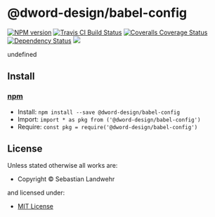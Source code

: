 <!-- TITLE/ -->

<h1>@dword-design/babel-config</h1>

<!-- /TITLE -->


<!-- BADGES/ -->

<span class="badge-npmversion"><a href="https://npmjs.org/package/@dword-design/babel-config" title="View this project on NPM"><img src="https://img.shields.io/npm/v/@dword-design/babel-config.svg" alt="NPM version" /></a></span>
<span class="badge-travisci"><a href="http://travis-ci.org/dword-design/babel-config" title="Check this project's build status on TravisCI"><img src="https://img.shields.io/travis/dword-design/babel-config/master.svg" alt="Travis CI Build Status" /></a></span>
<span class="badge-coveralls"><a href="https://coveralls.io/r/dword-design/babel-config" title="View this project's coverage on Coveralls"><img src="https://img.shields.io/coveralls/dword-design/babel-config.svg" alt="Coveralls Coverage Status" /></a></span>
<span class="badge-daviddm"><a href="https://david-dm.org/dword-design/babel-config" title="View the status of this project's dependencies on DavidDM"><img src="https://img.shields.io/david/dword-design/babel-config.svg" alt="Dependency Status" /></a></span>
<span class="badge-shields"><a href="https://img.shields.io/badge/renovate-enabled-brightgreen.svg"><img src="https://img.shields.io/badge/renovate-enabled-brightgreen.svg" /></a></span>

<!-- /BADGES -->


<!-- DESCRIPTION/ -->

undefined

<!-- /DESCRIPTION -->


<!-- INSTALL/ -->

<h2>Install</h2>

<a href="https://npmjs.com" title="npm is a package manager for javascript"><h3>npm</h3></a>
<ul>
<li>Install: <code>npm install --save @dword-design/babel-config</code></li>
<li>Import: <code>import * as pkg from ('@dword-design/babel-config')</code></li>
<li>Require: <code>const pkg = require('@dword-design/babel-config')</code></li>
</ul>

<!-- /INSTALL -->


<!-- LICENSE/ -->

<h2>License</h2>

Unless stated otherwise all works are:

<ul><li>Copyright &copy; Sebastian Landwehr</li></ul>

and licensed under:

<ul><li><a href="http://spdx.org/licenses/MIT.html">MIT License</a></li></ul>

<!-- /LICENSE -->
